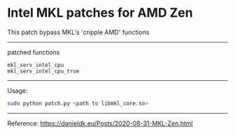 # Intel MKL patches for AMD Zen

This patch bypass MKL's 'cripple AMD' functions

---

patched functions
```
mkl_serv_intel_cpu
mkl_serv_intel_cpu_true
```

---

Usage: 
```bash
sudo python patch.py <path to libmkl_core.so>
```

---

Reference: https://danieldk.eu/Posts/2020-08-31-MKL-Zen.html
